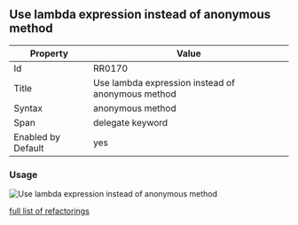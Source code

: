 ## Use lambda expression instead of anonymous method

Property | Value
--- | ---
Id|RR0170
Title|Use lambda expression instead of anonymous method
Syntax|anonymous method
Span|delegate keyword
Enabled by Default|yes

### Usage

![Use lambda expression instead of anonymous method](../../images/refactorings/UseLambdaExpressionInsteadOfAnonymousMethod.png)

[full list of refactorings](Refactorings.md)